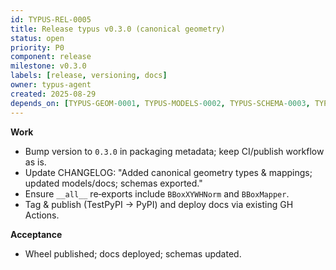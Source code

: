 ```yaml
---
id: TYPUS-REL-0005
title: Release typus v0.3.0 (canonical geometry)
status: open
priority: P0
component: release
milestone: v0.3.0
labels: [release, versioning, docs]
owner: typus-agent
created: 2025-08-29
depends_on: [TYPUS-GEOM-0001, TYPUS-MODELS-0002, TYPUS-SCHEMA-0003, TYPUS-DOC-0004]
---
```


**Work**

* Bump version to `0.3.0` in packaging metadata; keep CI/publish workflow as is. 
* Update CHANGELOG: "Added canonical geometry types & mappings; updated models/docs; schemas exported."
* Ensure `__all__` re‑exports include `BBoxXYWHNorm` and `BBoxMapper`. 
* Tag & publish (TestPyPI → PyPI) and deploy docs via existing GH Actions. 

**Acceptance**

* Wheel published; docs deployed; schemas updated.